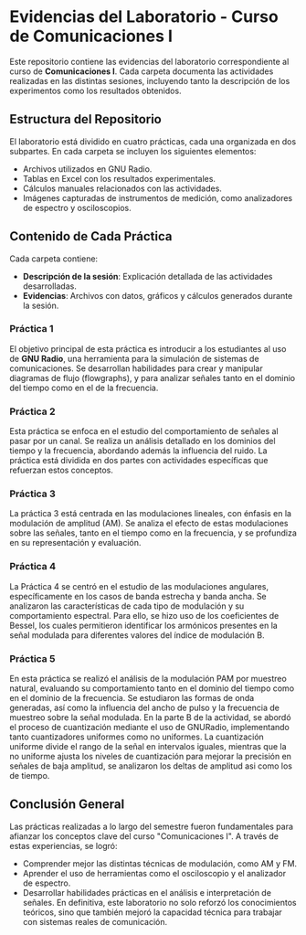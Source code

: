 # Evidencias del Laboratorio - Curso de Comunicaciones I

Este repositorio contiene las evidencias del laboratorio correspondiente al curso de **Comunicaciones I**. Cada carpeta documenta las actividades realizadas en las distintas sesiones, incluyendo tanto la descripción de los experimentos como los resultados obtenidos.

## Estructura del Repositorio

El laboratorio está dividido en cuatro prácticas, cada una organizada en dos subpartes. En cada carpeta se incluyen los siguientes elementos:

- Archivos utilizados en GNU Radio.
- Tablas en Excel con los resultados experimentales.
- Cálculos manuales relacionados con las actividades.
- Imágenes capturadas de instrumentos de medición, como analizadores de espectro y osciloscopios.

## Contenido de Cada Práctica

Cada carpeta contiene:

- **Descripción de la sesión**: Explicación detallada de las actividades desarrolladas.
- **Evidencias**: Archivos con datos, gráficos y cálculos generados durante la sesión.

### Práctica 1

El objetivo principal de esta práctica es introducir a los estudiantes al uso de **GNU Radio**, una herramienta para la simulación de sistemas de comunicaciones. Se desarrollan habilidades para crear y manipular diagramas de flujo (flowgraphs), y para analizar señales tanto en el dominio del tiempo como en el de la frecuencia.

### Práctica 2

Esta práctica se enfoca en el estudio del comportamiento de señales al pasar por un canal. Se realiza un análisis detallado en los dominios del tiempo y la frecuencia, abordando además la influencia del ruido. La práctica está dividida en dos partes con actividades específicas que refuerzan estos conceptos.

### Práctica 3
La práctica 3 está centrada en las modulaciones lineales, con énfasis en la modulación de amplitud (AM). Se analiza el efecto de estas modulaciones sobre las señales, tanto en el tiempo como en la frecuencia, y se profundiza en su representación y evaluación.

### Práctica 4
La Práctica 4 se centró en el estudio de las modulaciones angulares, específicamente en los casos de banda estrecha y banda ancha. Se analizaron las características de cada tipo de modulación y su comportamiento espectral. Para ello, se hizo uso de los coeficientes de Bessel, los cuales permitieron identificar los armónicos presentes en la señal modulada para diferentes valores del índice de modulación B.

### Práctica 5
En esta práctica se realizó el análisis de la modulación PAM por muestreo natural, evaluando su comportamiento tanto en el dominio del tiempo como en el dominio de la frecuencia. Se estudiaron las formas de onda generadas, así como la influencia del ancho de pulso y la frecuencia de muestreo sobre la señal modulada. En la parte B de la actividad, se abordó el proceso de cuantización mediante el uso de GNURadio, implementando tanto cuantizadores uniformes como no uniformes. La cuantización uniforme divide el rango de la señal en intervalos iguales, mientras que la no uniforme ajusta los niveles de cuantización para mejorar la precisión en señales de baja amplitud, se analizaron los deltas de amplitud asi como los de tiempo. 

## Conclusión General

Las prácticas realizadas a lo largo del semestre fueron fundamentales para afianzar los conceptos clave del curso "Comunicaciones I". A través de estas experiencias, se logró:

- Comprender mejor las distintas técnicas de modulación, como AM y FM.
- Aprender el uso de herramientas como el osciloscopio y el analizador de espectro.
- Desarrollar habilidades prácticas en el análisis e interpretación de señales.
En definitiva, este laboratorio no solo reforzó los conocimientos teóricos, sino que también mejoró la capacidad técnica para trabajar con sistemas reales de comunicación.

